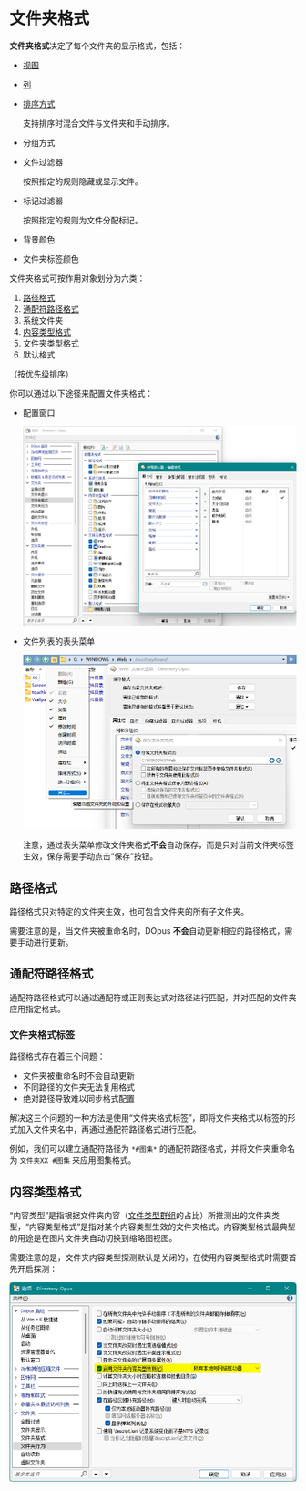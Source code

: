 # 文件夹格式
**文件夹格式**决定了每个文件夹的显示格式，包括：
- [视图](视图.md)
- [列](列.md)
- [排序方式](排序.md)

  支持排序时混合文件与文件夹和手动排序。
- 分组方式
- 文件过滤器

  按照指定的规则隐藏或显示文件。
- 标记过滤器

  按照指定的规则为文件分配标记。
- 背景颜色
- 文件夹标签颜色

文件夹格式可按作用对象划分为六类：
1. [路径格式](#路径格式)
2. [通配符路径格式](#通配符路径格式)
3. 系统文件夹
4. [内容类型格式](#内容类型格式)
5. 文件夹类型格式
6. 默认格式

（按优先级排序）

你可以通过以下途径来配置文件夹格式：
- 配置窗口

  ![](images/文件夹格式/文件夹格式和文件夹选项.png) 
- 文件列表的表头菜单

  ![](images/表头菜单和文件夹选项.png)

  注意，通过表头菜单修改文件夹格式**不会**自动保存，而是只对当前文件夹标签生效，保存需要手动点击“保存”按钮。

## 路径格式
路径格式只对特定的文件夹生效，也可包含文件夹的所有子文件夹。

需要注意的是，当文件夹被重命名时，DOpus **不会**自动更新相应的路径格式，需要手动进行更新。

## 通配符路径格式
通配符路径格式可以通过通配符或正则表达式对路径进行匹配，并对匹配的文件夹应用指定格式。

### 文件夹格式标签
路径格式存在着三个问题：
- 文件夹被重命名时不会自动更新
- 不同路径的文件夹无法复用格式
- 绝对路径导致难以同步格式配置

解决这三个问题的一种方法是使用“文件夹格式标签”，即将文件夹格式以标签的形式加入文件夹名中，再通过通配符路径格式进行匹配。

例如，我们可以建立通配符路径为 `*#图集*` 的通配符路径格式，并将文件夹重命名为 `文件夹XX #图集` 来应用图集格式。

## 内容类型格式
“内容类型”是指根据文件夹内容（[文件类型群组](../文件操作/文件类型.md#文件类型群组)的占比）所推测出的文件夹类型，“内容类型格式”是指对某个内容类型生效的文件夹格式。内容类型格式最典型的用途是在图片文件夹自动切换到缩略图视图。

需要注意的是，文件夹内容类型探测默认是关闭的，在使用内容类型格式时需要首先开启探测：

![](images/启用文件夹内容类型侦测.png)
